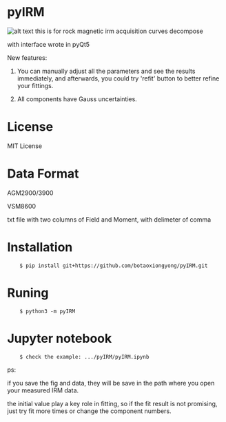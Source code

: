 # pyIRM
![alt text](https://github.com/botaoxiongyong/pyIRM/blob/master/example/py_irm_gui.png)
this is for rock magnetic irm acquisition curves decompose


with interface wrote in pyQt5

New features:

1. You can manually adjust all the parameters and see the results immediately, and afterwards, you could try 'refit' button to better refine your fittings.

2. All components have Gauss uncertainties.

# License
MIT License

# Data Format
AGM2900/3900

VSM8600

txt file with two columns of Field and Moment, with delimeter of comma

# Installation
        $ pip install git+https://github.com/botaoxiongyong/pyIRM.git

# Runing
        $ python3 -m pyIRM

# Jupyter notebook
        $ check the example: .../pyIRM/pyIRM.ipynb

ps:

if you save the fig and data, they will be save in the path where you open your measured IRM data.

the initial value play a key role in fitting, so if the fit result is not promising, just try fit more times or change the component numbers.
